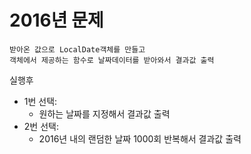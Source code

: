 # 2016년 문제

```
받아온 값으로 LocalDate객체를 만들고
객체에서 제공하는 함수로 날짜데이터를 받아와서 결과값 출력
```

실행후
- 1번 선택:
  - 원하는 날짜를 지정해서 결과값 출력
- 2번 선택:
  - 2016년 내의 랜덤한 날짜 1000회 반복해서 결과값 출력